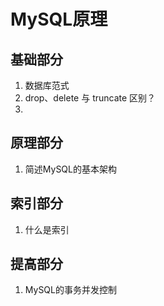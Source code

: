 # MySQL原理

## 基础部分

1. 数据库范式
2. drop、delete 与 truncate 区别？
3. 

## 原理部分

1. 简述MySQL的基本架构

## 索引部分

1. 什么是索引

## 提高部分

1. MySQL的事务并发控制

